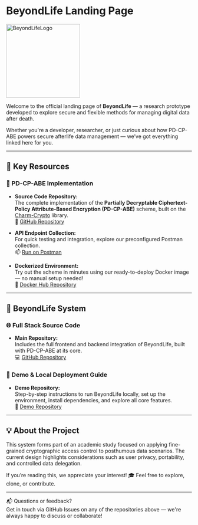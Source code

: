 # BeyondLife Landing Page

<img src="https://github.com/user-attachments/assets/0519a089-88c9-4f37-8f6c-9816ac83ccee" alt="BeyondLifeLogo" width="200"/>


Welcome to the official landing page of **BeyondLife** — a research prototype developed to explore secure and flexible methods for managing digital data after death.

Whether you're a developer, researcher, or just curious about how PD-CP-ABE powers secure afterlife data management — we’ve got everything linked here for you.

---

## 📌 Key Resources

### 🔐 PD-CP-ABE Implementation

- **Source Code Repository:**  
  The complete implementation of the **Partially Decryptable Ciphertext-Policy Attribute-Based Encryption (PD-CP-ABE)** scheme, built on the [Charm-Crypto](https://jhuisi.github.io/charm/) library.  
  🔗 [GitHub Repository](https://github.com/LimeFavoredOrange/PD-CP-ABE)

- **API Endpoint Collection:**  
  For quick testing and integration, explore our preconfigured Postman collection.  
  📫 [Run on Postman](https://app.getpostman.com/run-collection/23135719-b685e954-bcd1-43e5-95f0-b3038725ad3f?action=collection%2Ffork&source=rip_markdown&collection-url=entityId%3D23135719-b685e954-bcd1-43e5-95f0-b3038725ad3f%26entityType%3Dcollection%26workspaceId%3D1f0a1601-87f1-4963-a3f1-9194ade5e62b)

- **Dockerized Environment:**  
  Try out the scheme in minutes using our ready-to-deploy Docker image — no manual setup needed!  
  🐳 [Docker Hub Repository](https://hub.docker.com/r/xinzhang9091/partially-decryptable-cpabe)

---

## 🧩 BeyondLife System

### 🌐 Full Stack Source Code

- **Main Repository:**  
  Includes the full frontend and backend integration of BeyondLife, built with PD-CP-ABE at its core.  
  💻 [GitHub Repository](https://github.com/LimeFavoredOrange/BeyondLife)

### 🚀 Demo & Local Deployment Guide

- **Demo Repository:**  
  Step-by-step instructions to run BeyondLife locally, set up the environment, install dependencies, and explore all core features.  
  📂 [Demo Repository](https://github.com/LimeFavoredOrange/BeyondLife_Demo)

---

## 💡 About the Project

This system forms part of an academic study focused on applying fine-grained cryptographic access control to posthumous data scenarios. The current design highlights considerations such as user privacy, portability, and controlled data delegation.

If you’re reading this, we appreciate your interest! 🎓 Feel free to explore, clone, or contribute.

---

📬 Questions or feedback?  
Get in touch via GitHub Issues on any of the repositories above — we're always happy to discuss or collaborate!
